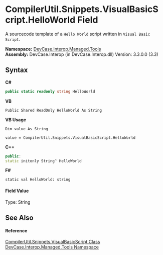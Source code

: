 # CompilerUtil.Snippets.VisualBasicScript.HelloWorld Field
 

A sourcecode template of a `Hello World` script written in `Visual Basic Script`.

**Namespace:**&nbsp;<a href="N_DevCase_Interop_Managed_Tools">DevCase.Interop.Managed.Tools</a><br />**Assembly:**&nbsp;DevCase.Interop (in DevCase.Interop.dll) Version: 3.3.0.0 (3.3)

## Syntax

**C#**<br />
``` C#
public static readonly string HelloWorld
```

**VB**<br />
``` VB
Public Shared ReadOnly HelloWorld As String
```

**VB Usage**<br />
``` VB Usage
Dim value As String

value = CompilerUtil.Snippets.VisualBasicScript.HelloWorld

```

**C++**<br />
``` C++
public:
static initonly String^ HelloWorld
```

**F#**<br />
``` F#
static val HelloWorld: string
```


#### Field Value
Type: String

## See Also


#### Reference
<a href="T_DevCase_Interop_Managed_Tools_CompilerUtil_Snippets_VisualBasicScript">CompilerUtil.Snippets.VisualBasicScript Class</a><br /><a href="N_DevCase_Interop_Managed_Tools">DevCase.Interop.Managed.Tools Namespace</a><br />
